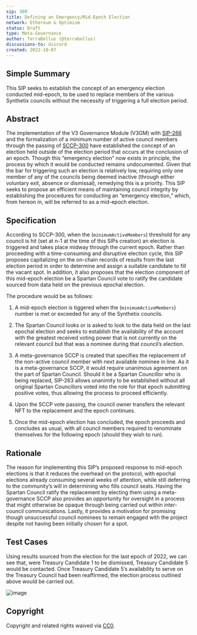 ```yaml
---
sip: 309
title: Defining an Emergency/Mid-Epoch Election
network: Ethereum & Optimism
status: Draft
type: Meta-Governance
author: TerraBellus (@terrabellus)
discussions-to: discord
created: 2022-10-07
---
```


<!--You can leave these HTML comments in your merged SIP and delete the visible duplicate text guides, they will not appear and may be helpful to refer to if you edit it again. This is the suggested template for new SIPs. Note that an SIP number will be assigned by an editor. When opening a pull request to submit your SIP, please use an abbreviated title in the filename, `sip-draft_title_abbrev.md`. The title should be 44 characters or less.-->

## Simple Summary

<!--"If you can't explain it simply, you don't understand it well enough." Simply describe the outcome the proposed changes intends to achieve. This should be non-technical and accessible to a casual community member.-->

This SIP seeks to establish the concept of an emergency election conducted mid-epoch, to be used to replace members of the various Synthetix councils without the necessity of triggering a full election period.

## Abstract

<!--A short (~200 word) description of the proposed change, the abstract should clearly describe the proposed change. This is what *will* be done if the SIP is implemented, not *why* it should be done or *how* it will be done. If the SIP proposes deploying a new contract, write, "we propose to deploy a new contract that will do x".-->

The implementation of the V3 Governance Module (V3GM) with [SIP-266](https://sips.synthetix.io/sips/sip-266/) and the formalization of a minimum number of active council members through the passing of [SCCP-300](https://sips.synthetix.io/sccp/sccp-300/) have established the concept of an election held outside of the election period that occurs at the conclusion of an epoch. Though this “emergency election” now exists in principle, the process by which it would be conducted remains undocumented. Given that the bar for triggering such an election is relatively low, requiring only one member of any of the councils being deemed inactive (through either voluntary exit, absence or dismissal), remedying this is a priority. This SIP seeks to propose an efficient means of maintaining council integrity by establishing the procedures for conducting an “emergency election,” which, from hereon in, will be referred to as a mid-epoch election.

## Specification

<!--The specification should describe the syntax and semantics of any new feature, there are five sections
1. Overview
2. Rationale
3. Technical Specification
4. Test Cases
5. Configurable Values
-->

According to SCCP-300, when the (`minimumActiveMembers`) threshold for any council is hit (set at n-1 at the time of this SIPs creation) an election is triggered and takes place midway through the current epoch. Rather than proceeding with a time-consuming and disruptive election cycle, this SIP proposes capitalizing on the on-chain records of results from the last election period in order to determine and assign a suitable candidate to fill the vacant spot. In addition, it also proposes that the election component of this mid-epoch election be a Spartan Council vote to ratify the candidate sourced from data held on the previous epochal election.

The procedure would be as follows:

1)	A mid-epoch election is tiggered when the (`minimumActiveMembers`) number is met or exceeded for any of the Synthetix councils.

2)	The Spartan Council looks or is asked to look to the data held on the last epochal election and seeks to establish the availability of the account with the greatest received voting power that is not currently on the relevant council but that was a nominee during that council’s election.

3)	A meta-governance SCCP is created that specifies the replacement of the non-active council member with next available nominee in line. As it is a meta-governance SCCP, it would require unanimous agreement on the part of Spartan Council. Should it be a Spartan Councillor who is being replaced, SIP-263 allows unanimity to be established without all original Spartan Councillors voted into the role for that epoch submitting positive votes, thus allowing the process to proceed efficiently.

4)	Upon the SCCP vote passing, the council owner transfers the relevant NFT to the replacement and the epoch continues.

5)	Once the mid-epoch election has concluded, the epoch proceeds and concludes as usual, with all council members required to renominate themselves for the following epoch (should they wish to run).

## Rationale

The reason for implementing this SIP’s proposed response to mid-epoch elections is that it reduces the overhead on the protocol, with epochal elections already consuming several weeks of attention, while still deferring to the community’s will in determining who fills council seats. Having the Spartan Council ratify the replacement by electing them using a meta-governance SCCP also provides an opportunity for oversight in a process that might otherwise be opaque through being carried out within inter-council communications. Lastly, it provides a motivation for promising though unsuccessful council nominees to remain engaged with the project despite not having been initially chosen for a spot.

## Test Cases

Using results sourced from the election for the last epoch of 2022, we can see that, were Treasury Candidate 1 to be dismissed, Treasury Candidate 5 would be contacted. Once Treasury Candidate 5’s availability to serve on the Treasury Council had been reaffirmed, the election process outlined above would be carried out.

![image](https://user-images.githubusercontent.com/33300147/194576236-259fa35c-a744-4646-b66b-d5536411d6d4.png)

## Copyright

Copyright and related rights waived via [CC0](https://creativecommons.org/publicdomain/zero/1.0/).
